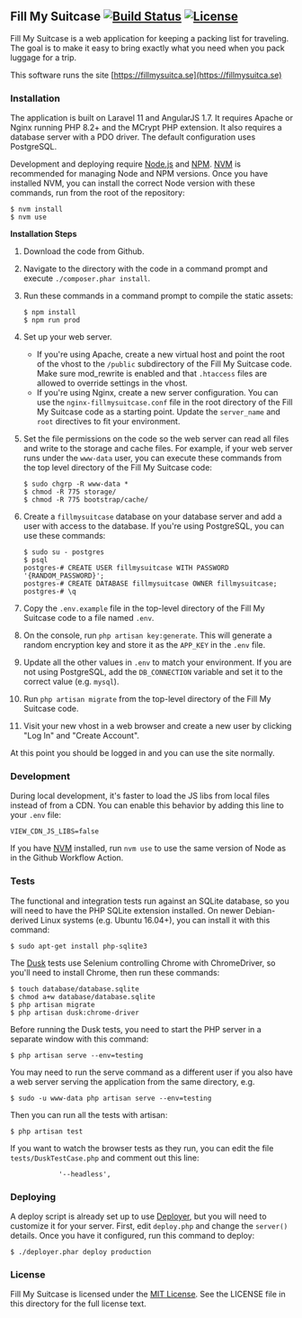 ## Fill My Suitcase [![Build Status](https://github.com/aag/fillmysuitcase/actions/workflows/ci.yml/badge.svg)](https://github.com/aag/fillmysuitcase/actions) [![License](https://img.shields.io/badge/License-MIT-blue.svg)](LICENSE)

Fill My Suitcase is a web application for keeping a packing list for traveling.
The goal is to make it easy to bring exactly what you need when you pack luggage
for a trip.

This software runs the site [https://fillmysuitca.se](https://fillmysuitca.se)

### Installation

The application is built on Laravel 11 and AngularJS 1.7.  It requires Apache
or Nginx running PHP 8.2+ and the MCrypt PHP extension.  It also requires a
database server with a PDO driver.  The default configuration uses PostgreSQL.

Development and deploying require [Node.js](https://nodejs.org/) and
[NPM](https://www.npmjs.com/). [NVM](https://github.com/creationix/nvm) is
recommended for managing Node and NPM versions. Once you have installed NVM,
you can install the correct Node version with these commands, run from the
root of the repository:

```
$ nvm install
$ nvm use
```

**Installation Steps**

1. Download the code from Github.
2. Navigate to the directory with the code in a command prompt and execute
   `./composer.phar install`.
3. Run these commands in a command prompt to compile the static assets:

   ```
   $ npm install
   $ npm run prod
   ```
4. Set up your web server.
   * If you're using Apache, create a new virtual host and point the root of
   the vhost to the `/public` subdirectory of the Fill My Suitcase code. Make
   sure mod_rewrite is enabled and that `.htaccess` files are allowed to
   override settings in the vhost.
   * If you're using Nginx, create a new server configuration. You can use the
   `nginx-fillmysuitcase.conf` file in the root directory of the Fill My
   Suitcase code as a starting point. Update the `server_name` and `root`
   directives to fit your environment.
5. Set the file permissions on the code so the web server can read all files
   and write to the storage and cache files. For example, if your web server
   runs under the `www-data` user, you can execute these commands from the
   top level directory of the Fill My Suitcase code:

   ```
   $ sudo chgrp -R www-data *
   $ chmod -R 775 storage/
   $ chmod -R 775 bootstrap/cache/
   ```
6. Create a `fillmysuitcase` database on your database server and add a user
   with access to the database. If you're using PostgreSQL, you can use these
   commands:
   ```
   $ sudo su - postgres
   $ psql
   postgres-# CREATE USER fillmysuitcase WITH PASSWORD '{RANDOM_PASSWORD}';
   postgres-# CREATE DATABASE fillmysuitcase OWNER fillmysuitcase;
   postgres-# \q
   ```
7. Copy the `.env.example` file in the top-level directory of the Fill My
   Suitcase code to a file named `.env`.
8. On the console, run `php artisan key:generate`. This will generate a
   random encryption key and store it as the `APP_KEY` in the `.env` file.
9. Update all the other values in `.env` to match your environment. If you
   are not using PostgreSQL, add the `DB_CONNECTION` variable and set it to the
   correct value (e.g. `mysql`).
10. Run `php artisan migrate` from the top-level directory of the Fill My
   Suitcase code.
11. Visit your new vhost in a web browser and create a new user by clicking
   "Log In" and "Create Account".

At this point you should be logged in and you can use the site normally.

### Development

During local development, it's faster to load the JS libs from local files
instead of from a CDN. You can enable this behavior by adding this line to your
`.env` file:
```
VIEW_CDN_JS_LIBS=false
```

If you have [NVM](https://github.com/creationix/nvm) installed, run `nvm use`
to use the same version of Node as in the Github Workflow Action.

### Tests

The functional and integration tests run against an SQLite database,
so you will need to have the PHP SQLite extension installed. On newer
Debian-derived Linux systems (e.g. Ubuntu 16.04+), you can install it with
this command:

```
$ sudo apt-get install php-sqlite3
```

The [Dusk](https://laravel.com/docs/7.x/dusk) tests use Selenium controlling
Chrome with ChromeDriver, so you'll need to install Chrome, then run these
commands:

```
$ touch database/database.sqlite
$ chmod a+w database/database.sqlite
$ php artisan migrate
$ php artisan dusk:chrome-driver
```

Before running the Dusk tests, you need to start the PHP server in a separate
window with this command:

```
$ php artisan serve --env=testing
```

You may need to run the serve command as a different user if you also have a
web server serving the application from the same directory, e.g.
```
$ sudo -u www-data php artisan serve --env=testing
```

Then you can run all the tests with artisan:

```
$ php artisan test
```

If you want to watch the browser tests as they run, you can edit the file
`tests/DuskTestCase.php` and comment out this line:

```
            '--headless',
```

### Deploying

A deploy script is already set up to use [Deployer](http://deployer.org/), but
you will need to customize it for your server. First, edit `deploy.php` and
change the `server()` details. Once you have it configured, run this command
to deploy:

```
$ ./deployer.phar deploy production
```

### License

Fill My Suitcase is licensed under the
[MIT License](http://opensource.org/licenses/MIT).  See the LICENSE file in
this directory for the full license text.

